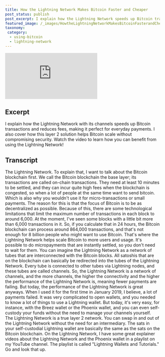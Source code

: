 ```yaml
---
title: How the Lightning Network Makes Bitcoin Faster and Cheaper
post_status: publish
post_excerpt: I explain how the Lightning Network speeds up Bitcoin transactions and reduces fees.
featured_image: /_images/HowtheLightningNetworkMakesBitcoinFasterandCheaper.jpg
taxonomy:
 category:
  - using-bitcoin
  - lightning-network
---
```


<iframe src="https://player.vimeo.com/video/1021749464?badge=0&amp;autopause=0&amp;player_id=0&amp;app_id=58479" frameborder="0" allow="autoplay; fullscreen; picture-in-picture; clipboard-write; encrypted-media" title="How the Lightning Network Makes Bitcoin Faster and Cheaper"></iframe>

<div style="margin-bottom:30px;"></div>

## Excerpt

I explain how the Lightning Network with its channels speeds up Bitcoin transactions and reduces fees, making it perfect for everyday payments. I also cover how this layer 2 solution helps Bitcoin scale without compromising security. Watch the video to learn how you can benefit from using the Lightning Network!

## Transcript

The Lightning Network. To explain that, I want to talk about the Bitcoin blockchain first. We call the Bitcoin blockchain the base layer; its transactions are called on-chain transactions. They need at least 10 minutes to be settled, and they can incur quite high fees when the blockchain is congested, so when a lot of people at the same time want to send bitcoin. Which is also why you wouldn't use it for micro-transactions or small payments. The reason for this is that the focus of Bitcoin is to be as decentralized as possible. Because of this, there are some technological limitations that limit the maximum number of transactions in each block to around 6,000. At the moment, I've seen some blocks with a little bit more than 6,000 transactions in it. So, if you calculate that in 24 hours, the Bitcoin blockchain can process around 864,000 transactions, and that's not enough for 8 billion people who might want to use Bitcoin. That's where the Lightning Network helps scale Bitcoin to more users and usage. It's possible to do micropayments that are instantly settled, so you don't need to wait for them. You can imagine the Lightning Network as a network of tubes that are interconnected with the Bitcoin blocks. All satoshis that are on the blockchain can basically be redirected into the tubes of the Lightning Network. Every tube is connected to other tubes via Lightning nodes, and these tubes are called channels. So, the Lightning Network is a network of channels, and the more channels, the higher the connectivity and the higher the performance of the Lightning Network is, meaning fewer payments are failing. But today, the performance of the Lightning Network is great anyways. When I used it for the first time in January 2019, I believe, a lot of payments failed. It was very complicated to open wallets, and you needed to know a lot of things to use a Lightning wallet. But today, it's very easy, for instance, with the Breez wallet or the Phoenix wallet, and you can even self-custody your funds without the need to manage your channels yourself. The Lightning Network is a true layer 2 network. You can swap in and out of the Lightning Network without the need for an intermediary. The sats in your self-custodial Lightning wallet are basically the same as the sats on the Bitcoin blockchain. On the Lightning Network, I have some great explainer videos about the Lightning Network and the Phoenix wallet in a playlist on my YouTube channel. The playlist is called "Lightning Wallets and Tutorials." Go and look that up.